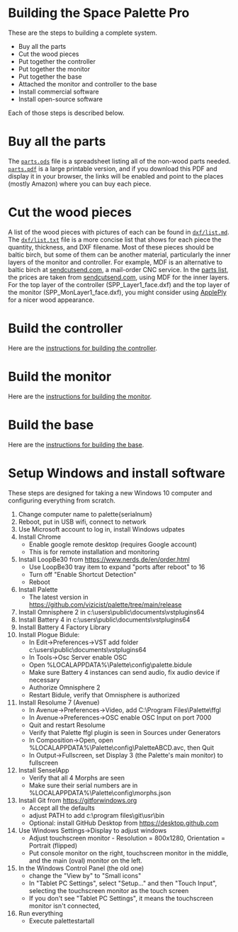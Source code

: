 <h1>Building the Space Palette Pro</h1>
These are the steps to building a complete system.
<p>
<ul>
<li>Buy all the parts
<li>Cut the wood pieces
<li>Put together the controller
<li>Put together the monitor
<li>Put together the base
<li>Attached the monitor and controller to the base
<li>Install commercial software
<li>Install open-source software
</ul>
Each of those steps is described below.
<p>

<h1>Buy all the parts</h1>
The <a href="parts.ods"><code>parts.ods</code></a> file is a
spreadsheet listing all of the non-wood parts needed.
<a href="parts.pdf"><code>parts.pdf</code></a> is a large printable version, and
if you download this PDF and display it in your browser, the links will
be enabled and point to the places (mostly Amazon) where you can buy each piece.

<h1>Cut the wood pieces</h1>
A list of the wood pieces with pictures of each can be found in <a href="../dxf/list.md"><code>dxf/list.md</code></a>.
The <a href="../dxf/list.txt"><code>dxf/list.txt</code></a> file is a more concise list
that shows for each piece the quantity, thickness, and DXF filename.
Most of these pieces should be baltic birch, but some of them can be another material, particularly
the inner layers of the monitor and controller.  For example, MDF is an alternative to baltic birch at <a href="https://sendcutsend.com">sendcutsend.com</a>, a mail-order CNC service.
In the <a href="parts.pdf">parts list</a>,
the prices are taken from <a href="https://sendcutsend.com">sendcutsend.com</a>,
using MDF for the inner layers.
For the top layer of the controller (SPP_Layer1_face.dxf) and the top layer
of the monitor (SPP_MonLayer1_face.dxf), you might consider using
<a href="https://www.buyappleply.com/">ApplePly</a> for a nicer wood appearance.

<h1>Build the controller</h1>
Here are the <a href="building_controller.md">instructions for building the controller</a>.

<h1>Build the monitor</h1>
Here are the <a href="building_monitor.md">instructions for building the monitor</a>.

<h1>Build the base</h1>
Here are the <a href="building_base.md">instructions for building the base</a>.

<h1>Setup Windows and install software</h1>

These steps are designed for taking a new Windows 10 computer and configuring everything from scratch.

1) Change computer name to palette{serialnum}
2) Reboot, put in USB wifi, connect to network
3) Use Microsoft account to log in, install Windows udpates
4) Install Chrome
    - Enable google remote desktop (requires Google account)
    - This is for remote installation and monitoring
5) Install LoopBe30 from https://www.nerds.de/en/order.html 
    - Use LoopBe30 tray item to expand "ports after reboot" to 16
    - Turn off "Enable Shortcut Detection"
    - Reboot
6) Install Palette
    - The latest version in https://github.com/vizicist/palette/tree/main/release
7) Install Omnisphere 2 in c:\users\public\documents\vstplugins64
8) Install Battery 4 in c:\users\public\documents\vstplugins64
9) Install Battery 4 Factory Library
10) Install Plogue Bidule:
    - In Edit->Preferences->VST add folder c:\users\public\documents\vstplugins64
    - In Tools->Osc Server enable OSC 
    - Open %LOCALAPPDATA%\Palette\config\palette.bidule
    - Make sure Battery 4 instances can send audio, fix audio device if necessary
    - Authorize Omnisphere 2
    - Restart Bidule, verify that Omnisphere is authorized
11) Install Resolume 7 (Avenue)  
    - In Avenue->Preferences->Video, add C:\Program Files\Palette\ffgl
    - In Avenue->Preferences->OSC enable OSC Input on port 7000
    - Quit and restart Resolume
    - Verify that Palette ffgl plugin is seen in Sources under Generators
    - In Composition->Open, open %LOCALAPPDATA%\Palette\config\PaletteABCD.avc, then Quit
    - In Output->Fullscreen, set Display 3 (the Palette's main monitor) to fullscreen
12) Install SenselApp
    - Verify that all 4 Morphs are seen
    - Make sure their serial numbers are in %LOCALAPPDATA%\Palette\config\morphs.json
13) Install Git from https://gitforwindows.org
    - Accept all the defaults
    - adjust PATH to add c:\program files\git\usr\bin
    - Optional: install GitHub Desktop from https://desktop.github.com
14) Use Windows Settings->Display to adjust windows
    - Adjust touchscreen monitor - Resolution = 800x1280, Orientation = Portrait (flipped)
    - Put console monitor on the right, touchscreen monitor in the middle,
      and the main (oval) monitor on the left.
15) In the Windows Control Panel (the old one)
    - change the "View by" to "Small icons"
    - In "Tablet PC Settings", select "Setup..." and then "Touch Input",
      selecting the touchscreen monitor as the touch screen
    - If you don't see "Tablet PC Settings", it means the touchscreen monitor
      isn't connected,
16) Run everything
    - Execute palettestartall